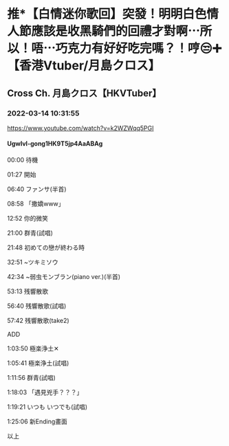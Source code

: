 # 推*【白情迷你歌回】突發！明明白色情人節應該是收黑騎們的回禮才對啊⋯所以！唔⋯巧克力有好好吃完嗎？！哼😒➕【香港Vtuber/月島クロス】

## Cross Ch. 月島クロス【HKVTuber】

### 2022-03-14 10:31:55

https://www.youtube.com/watch?v=k2WZWqq5PGI

#### Ugwlvl-gong1HK9T5jp4AaABAg

00:00 待機

01:27 開始

06:40 ファンサ(半首)

08:58 「撒嬌www」

12:52 你的微笑

21:00 群青(試唱)

21:48 初めての戀が終わる時

32:51 ~ツキミソウ

42:34 ~弱虫モンブラン(piano ver.)(半首)

53:13 残響散歌

56:40 残響散歌(試唱)

57:42 残響散歌(take2)

ADD

1:03:50 極楽浄土✕

1:05:41 極楽浄土(試唱)

1:11:56 群青(試唱)

1:18:03 「遇見兇手？？？」

1:19:21 いつも いつでも(試唱)

1:25:06 新Ending畫面

以上

